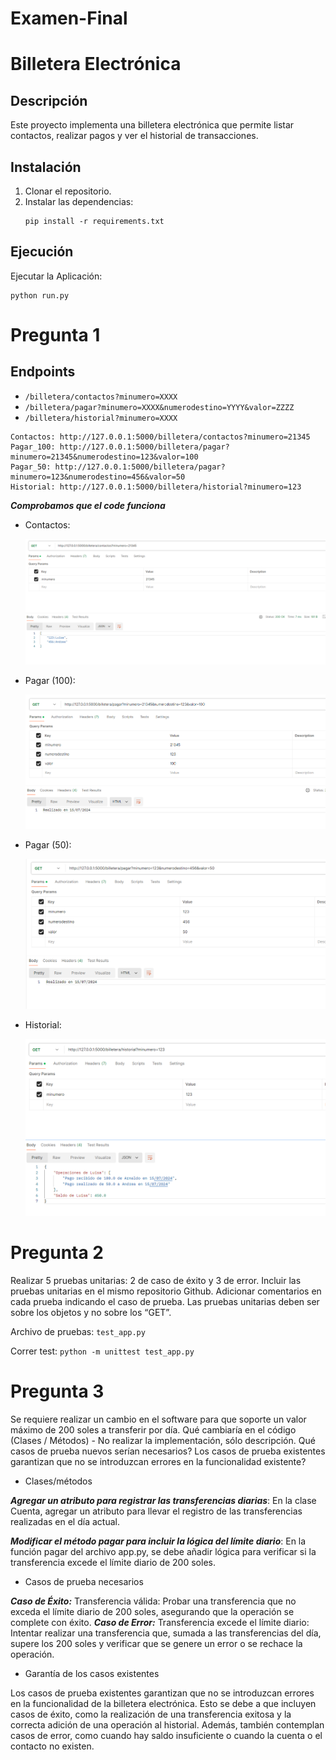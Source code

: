 # Examen-Final
# Billetera Electrónica

## Descripción
Este proyecto implementa una billetera electrónica que permite listar contactos, realizar pagos y ver el historial de transacciones.

## Instalación
1. Clonar el repositorio.
2. Instalar las dependencias:
   ```
   pip install -r requirements.txt
   ```

## Ejecución
Ejecutar la Aplicación:
```
python run.py
```

#  Pregunta 1

## Endpoints
- `/billetera/contactos?minumero=XXXX`
- `/billetera/pagar?minumero=XXXX&numerodestino=YYYY&valor=ZZZZ`
- `/billetera/historial?minumero=XXXX`

```
Contactos: http://127.0.0.1:5000/billetera/contactos?minumero=21345
Pagar_100: http://127.0.0.1:5000/billetera/pagar?minumero=21345&numerodestino=123&valor=100
Pagar_50: http://127.0.0.1:5000/billetera/pagar?minumero=123&numerodestino=456&valor=50
Historial: http://127.0.0.1:5000/billetera/historial?minumero=123
```

***Comprobamos que el code funciona***
- Contactos:
  <p align="center">
  <img src="s1.png" alt="Contactos">
</p>

- Pagar (100):
    <p align="center">
  <img src="s2.png" alt="Pagar">
</p>

- Pagar (50):
    <p align="center">
  <img src="s3.png" alt="Pagar_">
</p>

- Historial:
    <p align="center">
  <img src="s4.png" alt="Historial">
</p>

# Pregunta 2
Realizar 5 pruebas unitarias: 2 de caso de éxito y 3 de error. Incluir las pruebas unitarias en el mismo repositorio Github.
Adicionar comentarios en cada prueba indicando el caso de prueba.
Las pruebas unitarias deben ser sobre los objetos y no sobre los “GET”.

Archivo de pruebas: `test_app.py`

Correr test: `python -m unittest test_app.py`

# Pregunta 3

Se requiere realizar un cambio en el software para que soporte un valor máximo de 200 soles a transferir por día.
Qué	cambiaría	en	el	código (Clases / Métodos) - No realizar la implementación, sólo descripción.
Qué casos de prueba nuevos serían necesarios?
Los casos de prueba existentes garantizan que no se introduzcan errores en la funcionalidad existente?


- Clases/métodos
  
***Agregar un atributo para registrar las transferencias diarias***:
      En la clase Cuenta, agregar un atributo para llevar el registro de las transferencias realizadas en el día actual.

***Modificar el método pagar para incluir la lógica del límite diario***:
      En la función pagar del archivo app.py, se debe añadir lógica para verificar si la transferencia excede el límite diario de 200 soles.


- Casos de prueba necesarios
  
***Caso de Éxito:***
  Transferencia válida: Probar una transferencia que no exceda el límite diario de 200 soles, asegurando que la operación se complete con éxito.
***Caso de Error:***
  Transferencia excede el límite diario: Intentar realizar una transferencia que, sumada a las transferencias del día, supere los 200 soles y verificar que se genere un error o se rechace la operación.
- Garantía de los casos existentes
  
Los casos de prueba existentes garantizan que no se introduzcan errores en la funcionalidad de la billetera electrónica. Esto se debe a que incluyen casos de éxito, como la realización de una transferencia exitosa y la correcta adición de una operación al historial. Además, también contemplan casos de error, como cuando hay saldo insuficiente o cuando la cuenta o el contacto no existen.


      
